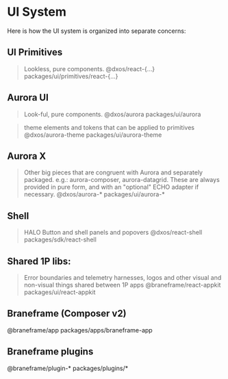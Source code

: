 # UI System

Here is how the UI system is organized into separate concerns:

## UI Primitives
> Lookless, pure components.
@dxos/react-{…}
packages/ui/primitives/react-{…}

## Aurora UI
> Look-ful, pure components.
@dxos/aurora
packages/ui/aurora

> theme elements and tokens that can be applied to primitives
@dxos/aurora-theme
packages/ui/aurora-theme

## Aurora X
> Other big pieces that are congruent with Aurora and separately packaged. e.g.: aurora-composer, aurora-datagrid.
> These are always provided in pure form, and with an "optional" ECHO adapter if necessary.
@dxos/aurora-* 
packages/ui/aurora-*

## Shell
> HALO Button and shell panels and popovers
@dxos/react-shell
packages/sdk/react-shell

## Shared 1P libs:
> Error boundaries and telemetry harnesses, logos and other visual and non-visual things shared between 1P apps
@braneframe/react-appkit
packages/ui/react-appkit

## Braneframe (Composer v2)
@braneframe/app
packages/apps/braneframe-app

## Braneframe plugins
@braneframe/plugin-*
packages/plugins/*